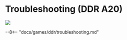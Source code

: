 # Troubleshooting (DDR A20)
<img src="/img/ddr/a20.png">

--8<-- "docs/games/ddr/troubleshooting.md"